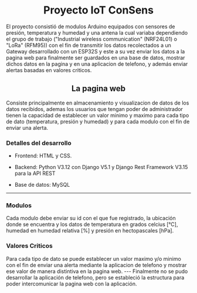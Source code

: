 <h1 align="center">Proyecto IoT ConSens</h1>
El proyecto consistió de modulos Arduino equipados con sensores de presión, temperatura y humedad y una antena la cual variaba dependiendo el grupo de trabajo ("Industrial wireless communication" (NRF24L01) o "LoRa" (RFM95)) con el fín de transmitir los datos recolectados a un Gateway desarrollado con un ESP32S y este a su vez enviar los datos a la pagina web para finalmente ser guardados en una base de datos, mostrar dichos datos en la pagina y en una aplicacion de telefono, y además enviar alertas basadas en valores criticos.
<h2 align="center">La pagina web</h2>
Consiste principalmente en almacenamiento y visualizacion de datos de los datos recibidos, ademas los usuarios que tengan poder de administrador tienen la capacidad de establecer un valor minimo y maximo para cada tipo de dato (temperatura, presión y humedad) y para cada modulo con el fin de enviar una alerta.
<h3>Detalles del desarrollo</h3>

- Frontend: HTML y CSS.

- Backend: Python V3.12 con Django V5.1 y Django Rest Framework V3.15 para la API REST

- Base de datos: MySQL
---
<h3>Modulos</h3>
Cada modulo debe enviar su id con el que fue registrado, la ubicación donde se encuentra y los datos de temperatura en grados celcius [°C], humedad en humedad relativa [%] y presión en hectopascales [hPa].
<h3>Valores Criticos</h3>
Para cada tipo de dato se puede establecer un valor maximo y/o minimo con el fin de enviar una alerta mediante la aplicacion de telefono y mostrar ese valor de manera distintiva en la pagina web.
---
Finalmente no se pudo desarrollar la aplicación de telefono, pero se estableció la estructura para poder intercomunicar la pagina web con la aplicación.

